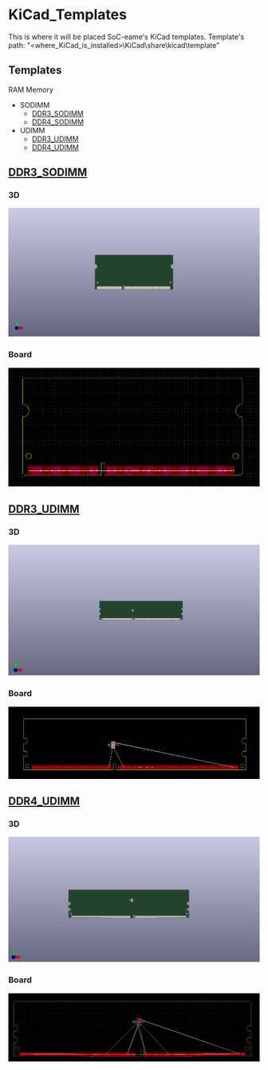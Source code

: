 # KiCad_Templates
This is where it will be placed SoC-eame's KiCad templates.
Template's path: "<where_KiCad_is_installed>\KiCad\share\kicad\template\"

## Templates
RAM Memory
- SODIMM
    - [DDR3_SODIMM](/DDR3_SODIMM)
    - [DDR4_SODIMM](/DDR4_SODIMM)
- UDIMM
    - [DDR3_UDIMM](/DDR3_UDIMM)
    - [DDR4_UDIMM](/DDR4_UDIMM)

## [DDR3_SODIMM](/DDR3_SODIMM)
### 3D
![DDR3_SODIMM](3D_DDR3_SODIMM.png)
### Board
![DDR3_SODIMM](DDR3_SODIMM/meta/brd.PNG)



## [DDR3_UDIMM](/DDR3_UDIMM)
### 3D
![DDR3_UDIMM](3D_DDR3_UDIMM.png)
### Board
![DDR3_UDIMM](DDR3_UDIMM/meta/brd.png)

## [DDR4_UDIMM](/DDR4_UDIMM)
### 3D
![DDR4_UDIMM](3D_DDR4_UDIMM.png)
### Board
![DDR4_UDIMM](DDR4_UDIMM/meta/brd.png)